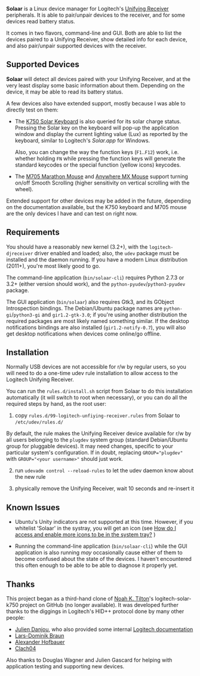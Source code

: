 **Solaar** is a Linux device manager for Logitech's
[Unifying Receiver](http://logitech.com/en-us/66/6079) peripherals. It is able
to pair/unpair devices to the receiver, and for some devices read battery
status.

It comes in two flavors, command-line and GUI.  Both are able to list the
devices paired to a Unifying Receiver, show detailed info for each device, and
also pair/unpair supported devices with the receiver.

## Supported Devices

**Solaar** will detect all devices paired with your Unifying Receiver, and at
the very least display some basic information about them.  Depending on the
device, it may be able to read its battery status.

A few devices also have extended support, mostly because I was able to directly
test on them:

* The [K750 Solar Keyboard](http://logitech.com/keyboards/keyboard/devices/7454)
  is also queried for its solar charge status. Pressing the Solar key on the
  keyboard will pop-up the application window and display the current lighting
  value (Lux) as reported by the keyboard, similar to Logitech's *Solar.app* for
  Windows.

  Also, you can change the way the function keys (`F1`..`F12`) work, i.e.
  whether holding `FN` while pressing the function keys will generate the
  standard keycodes or the special function (yellow icons) keycodes.

* The [M705 Marathon Mouse](http://logitech.com/product/marathon-mouse-m705)
  and [Anywhere MX Mouse](http://logitech.com/product/anywhere-mouse-mx) support
  turning on/off Smooth Scrolling (higher sensitivity on vertical scrolling with
  the wheel).

Extended support for other devices may be added in the future, depending on the
documentation available, but the K750 keyboard and M705 mouse are the only
devices I have and can test on right now.

## Requirements

You should have a reasonably new kernel (3.2+), with the `logitech-djreceiver`
driver enabled and loaded; also, the `udev` package must be installed and the
daemon running.  If you have a modern Linux distribution (2011+), you're most
likely good to go.

The command-line application (`bin/solaar-cli`) requires Python 2.7.3 or 3.2+
(either version should work), and the `python-pyudev`/`python3-pyudev` package.

The GUI application (`bin/solaar`) also requires Gtk3, and its GObject
Introspection bindings. The Debian/Ubuntu package names are
`python-gi`/`python3-gi` and `gir1.2-gtk-3.0`; if you're using another
distribution the required packages are most likely named something similar.
If the desktop notifications bindings are also installed (`gir1.2-notify-0.7`),
you will also get desktop notifications when devices come online/go offline.

## Installation

Normally USB devices are not accessible for r/w by regular users, so you will
need to do a one-time udev rule installation to allow access to the Logitech
Unifying Receiver.

You can run the `rules.d/install.sh` script from Solaar to do this installation
automatically (it will switch to root when necessary), or you can do all the
required steps by hand, as the root user:

1. copy `rules.d/99-logitech-unfiying-receiver.rules` from Solaar to
  `/etc/udev/rules.d/`

  By default, the rule makes the Unifying Receiver device available for r/w by
  all users belonging to the `plugdev` system group (standard Debian/Ubuntu
  group for pluggable devices). It may need changes, specific to your
  particular system's configuration. If in doubt, replacing `GROUP="plugdev"`
  with `GROUP="<your username>"` should just work.

2. run `udevadm control --reload-rules` to let the udev daemon know about the
  new rule

3. physically remove the Unifying Receiver, wait 10 seconds and re-insert it

## Known Issues

- Ubuntu's Unity indicators are not supported at this time. However, if you
  whitelist 'Solaar' in the systray, you will get an icon (see
[How do I access and enable more icons to be in the system tray?](http://askubuntu.com/questions/30742/how-do-i-access-and-enable-more-icons-to-be-in-the-system-tray)
)

- Running the command-line application (`bin/solaar-cli`) while the GUI
  application is also running *may* occasionally cause either of them to become
  confused about the state of the devices. I haven't encountered this often
  enough to be able to be able to diagnose it properly yet.

## Thanks

This project began as a third-hand clone of [Noah K. Tilton](https://github.com/noah)'s
logitech-solar-k750 project on GitHub (no longer available). It was developed
further thanks to the diggings in Logitech's HID++ protocol done by many other
people:

- [Julien Danjou](http://julien.danjou.info/blog/2012/logitech-k750-linux-support),
who also provided some internal
[Logitech documentation](http://julien.danjou.info/blog/2012/logitech-unifying-upower)
- [Lars-Dominik Braun](http://6xq.net/git/lars/lshidpp.git)
- [Alexander Hofbauer](http://derhofbauer.at/blog/blog/2012/08/28/logitech-performance-mx)
- [Clach04](http://bitbucket.org/clach04/logitech-unifying-receiver-tools)

Also thanks to Douglas Wagner and Julien Gascard for helping with application
testing and supporting new devices.

